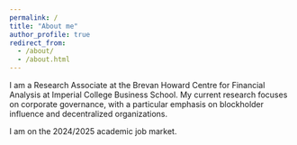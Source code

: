 ```yaml
---
permalink: /
title: "About me"
author_profile: true
redirect_from: 
  - /about/
  - /about.html
---
```


I am a Research Associate at the Brevan Howard Centre for Financial Analysis at Imperial College Business School. My current research focuses on corporate governance, with a particular emphasis on blockholder influence and decentralized organizations.

I am on the 2024/2025 academic job market.
